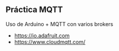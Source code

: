 ## Práctica MQTT

Uso de Arduino + MQTT con varios brokers
* https://io.adafruit.com
* https://www.cloudmqtt.com/

